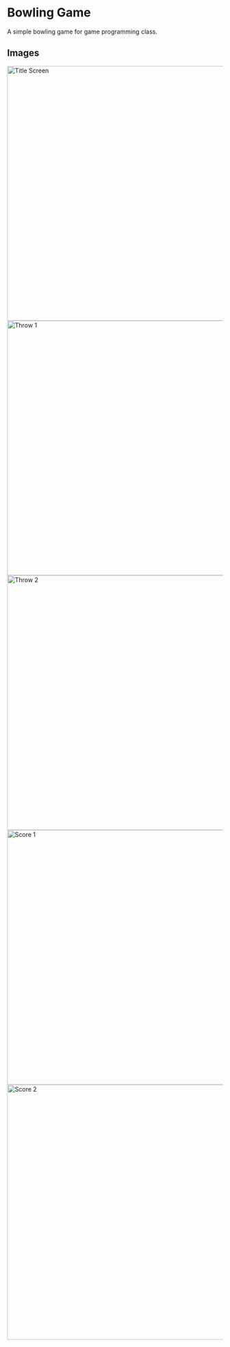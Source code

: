 # Bowling Game
A simple bowling game for game programming class.

## Images
<img width="595" alt="Title Screen" src="https://github.com/TimShaw1/Haxe-Projects/assets/70497517/f243f9dd-0470-408a-91ea-d43a2377ba02">

<img width="595" alt="Throw 1" src="https://github.com/TimShaw1/Haxe-Projects/assets/70497517/2b693cd8-4018-4283-8b7b-62660dc19f94">
<img width="595" alt="Throw 2" src="https://github.com/TimShaw1/Haxe-Projects/assets/70497517/0e159195-3d62-4f44-b96e-479b04d0f412">

<img width="595" alt="Score 1" src="https://github.com/TimShaw1/Haxe-Projects/assets/70497517/80c19d6a-a5ff-422a-bff4-787c0bbd804e">
<img width="596" alt="Score 2" src="https://github.com/TimShaw1/Haxe-Projects/assets/70497517/a9e8cec9-63ae-4bd4-9b0e-5842f6ed7ba4">
